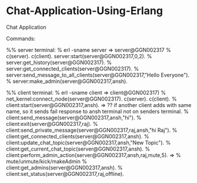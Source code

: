 # Chat-Application-Using-Erlang
Chat Application

Commands:

%% server terminal:
%  erl -sname server  => server@GGN002317
%  c(server). c(client). server:start(server@GGN002317,0,2).
%  server:get_history(server@GGN002317).
%  server:get_connected_clients(server@GGN002317).
%  server:send_message_to_all_clients(server@GGN002317,"Hello Everyone").
%  server:make_admin(server@GGN002317,ansh).


%% client terminal:
%  erl -sname client  => client@GGN002317)
% net_kernel:connect_node(server@GGN002317). c(server). c(client).
% client:start(server@GGN002317,ansh).    => ?? if another client adds with same name, so it sends fail response to ansh terminal not on senders terminal.
% client:send_message(server@GGN002317,ansh,"hi").
% client:exit(server@GGN002317,raj).
% client:send_private_message(server@GGN002317,raj,ansh,"hi Raj").
% client:get_connected_clients(server@GGN002317,ansh).
% client:update_chat_topic(server@GGN002317,ansh,"New Topic").
% client:get_current_chat_topic(server@GGN002317,ansh).
% client:perform_admin_action(server@GGN002317,ansh,raj,mute,5).    =>  % mute/unmute/kick/makeAdmin
% client:get_admins(server@GGN002317,ansh).
% client:set_status(server@GGN002317,raj,offline).
